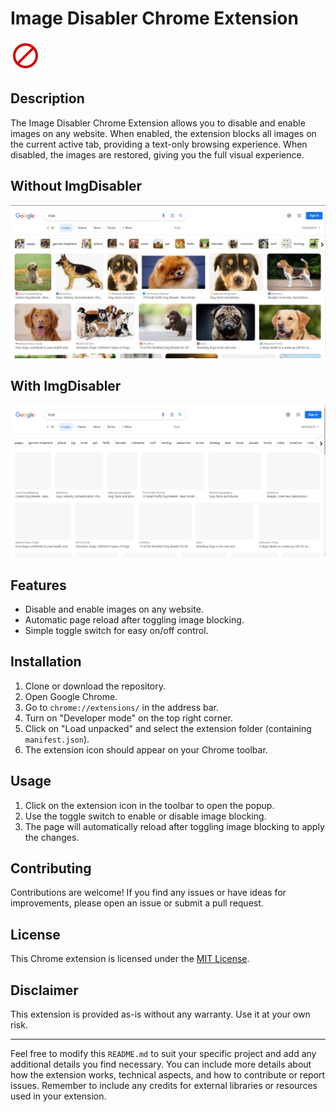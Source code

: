# Image Disabler Chrome Extension

![Extension Icon](img/icon48.png)

## Description

The Image Disabler Chrome Extension allows you to disable and enable images on any website. When enabled, the extension blocks all images on the current active tab, providing a text-only browsing experience. When disabled, the images are restored, giving you the full visual experience.

## Without ImgDisabler
![Example Screenshot](img/sample-unblocked-img.png "Images Unblocked")
## With ImgDisabler
![Example Screenshot](img/sample-blocked-img.png "Images Blocked")

## Features 

- Disable and enable images on any website.
- Automatic page reload after toggling image blocking.
- Simple toggle switch for easy on/off control.

## Installation

1. Clone or download the repository.
2. Open Google Chrome.
3. Go to `chrome://extensions/` in the address bar.
4. Turn on "Developer mode" on the top right corner.
5. Click on "Load unpacked" and select the extension folder (containing `manifest.json`).
6. The extension icon should appear on your Chrome toolbar.

## Usage

1. Click on the extension icon in the toolbar to open the popup.
2. Use the toggle switch to enable or disable image blocking.
3. The page will automatically reload after toggling image blocking to apply the changes.

## Contributing

Contributions are welcome! If you find any issues or have ideas for improvements, please open an issue or submit a pull request.

## License

This Chrome extension is licensed under the [MIT License](LICENSE).

## Disclaimer

This extension is provided as-is without any warranty. Use it at your own risk.

---

Feel free to modify this `README.md` to suit your specific project and add any additional details you find necessary. You can include more details about how the extension works, technical aspects, and how to contribute or report issues. Remember to include any credits for external libraries or resources used in your extension.
